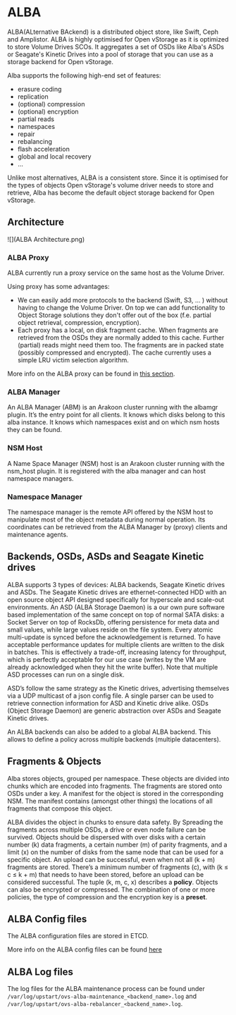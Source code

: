 # ALBA
ALBA(ALternative BAckend) is a distributed object store, like Swift, Ceph and Amplistor. ALBA is highly optimised for Open vStorage as it is optimized to store Volume Drives SCOs. It aggregates a set of OSDs like Alba's ASDs or Seagate's Kinetic Drives into a pool of storage that you can use as a storage backend for Open vStorage.

Alba supports the following high-end set of features:

* erasure coding
* replication
* (optional) compression
* (optional) encryption
* partial reads
* namespaces
* repair
* rebalancing
* flash acceleration
* global and local recovery
* ...

Unlike most alternatives, ALBA is a consistent store. Since it is optimised for the types of objects Open vStorage's volume driver needs to store and retrieve, Alba has become the default object storage backend for Open vStorage.


## Architecture

![](ALBA Architecture.png)

### ALBA Proxy
ALBA currently run a proxy service on the same host as the Volume Driver.

Using proxy has some advantages:
* We can easily add more protocols to the backend (Swift, S3, ... ) without having to change the Volume Driver. On top we can add functionality to Object Storage solutions they don't offer out of the box (f.e. partial object retrieval, compression, encryption).
* Each proxy has a local, on disk fragment cache. When fragments are retrieved from the OSDs they are normally added to this cache. Further (partial) reads might need them too. The fragments are in packed state (possibly compressed and encrypted). The cache currently uses a simple LRU victim selection algorithm.

More info on the ALBA proxy can be found in [this section](albaproxy.md).

### ALBA Manager
An ALBA Manager (ABM) is an Arakoon cluster running with the albamgr plugin. It’s the entry point for all clients. It knows which disks belong to this alba instance. It knows which namespaces exist and on which nsm hosts they can be found.

### NSM Host
A Name Space Manager (NSM) host is an Arakoon cluster running with the nsm_host plugin. It is registered with the alba manager and can host namespace managers.

### Namespace Manager
The namespace manager is the remote API offered by the NSM host to manipulate most of the object metadata during normal operation. Its coordinates can be retrieved from the ALBA Manager by (proxy) clients and maintenance agents.

## Backends, OSDs, ASDs and Seagate Kinetic drives
ALBA supports 3 types of devices: ALBA backends, Seagate Kinetic drives and ASDs. The Seagate Kinetic drives are ethernet-connected HDD with an open source object API designed specifically for hyperscale and scale-out environments. An ASD (ALBA Storage Daemon) is a our own pure software based implementation of the same concept on top of normal SATA disks: a Socket Server on top of RocksDb, offering persistence for meta data and small values, while large values reside on the file system. Every atomic multi-update is synced before the acknowledgement is returned. To have acceptable performance updates for multiple clients are written to the disk in batches. This is effectively a trade-off, increasing latency for throughput, which is perfectly acceptable for our use case (writes by the VM are already acknowledged when they hit the write buffer). Note that multiple ASD processes can run on a single disk.

ASD’s follow the same strategy as the Kinetic drives, advertising themselves via a UDP multicast of a json config file. A single parser can be used to retrieve connection information for ASD and Kinetic drive alike. OSDs (Object Storage Daemon) are generic abstraction over ASDs and Seagate Kinetic drives.

An ALBA backends can also be added to a global ALBA backend. This allows to define a policy across multiple backends (multiple datacenters).

## Fragments & Objects
Alba stores objects, grouped per namespace. These objects are divided into chunks which are encoded into fragments. The fragments are stored onto OSDs under a key.
A manifest for the object is stored in the corresponding NSM. The manifest contains (amongst other things) the locations of all fragments
that compose this object.

ALBA divides the object in chunks to ensure data safety. By Spreading the fragments across multiple OSDs, a drive or even node failure can be survived. Objects should be dispersed with over disks with a certain number (k) data fragments, a certain number (m) of parity fragments, and a limit (x) on the number of disks from the same node that can be used for a specific object. An upload can be successful, even when not all (k + m) fragments are stored. There’s a minimum number of fragments (c), with (k ≤ c ≤ k + m) that needs to have been stored, before an upload can be considered successful. The tuple (k, m, c, x) describes a **policy**.
Objects can also be encrypted or compressed. The combination of one or more policies, the type of compression and the encryption key is a **preset**.

## ALBA Config files
The ALBA configuration files are stored in ETCD. 

More info on the ALBA config files can be found [here](https://openvstorage.gitbooks.io/framework/content/docs/etcd.html)


## ALBA Log files
The log files for the ALBA maintenance process can be found under `/var/log/upstart/ovs-alba-maintenance_<backend_name>.log` and `/var/log/upstart/ovs-alba-rebalancer_<backend_name>.log`.

